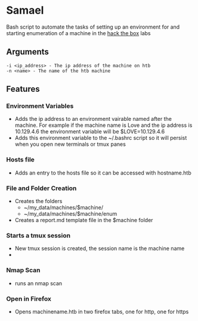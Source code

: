 # Samael

Bash script to automate the tasks of setting up an environment for and starting enumeration of a machine in the [hack the box](https://hackthebox.eu) labs

## Arguments

```
-i <ip_address> - The ip address of the machine on htb
-n <name> - The name of the htb machine
```

## Features

### Environment Variables
* Adds the ip address to an environment vairable named after the machine. For example if the machine name is Love and the ip address is 10.129.4.6 the environment variable will be $LOVE=10.129.4.6
* Adds this environment variable to the ~/.bashrc script so it will persist when you open new terminals or tmux panes

### Hosts file
* Adds an entry to the hosts file so it can be accessed with hostname.htb

### File and Folder Creation
* Creates the folders
  * ~/my_data/machines/$machine/ 
  * ~/my_data/machines/$machine/enum
* Creates a report.md template file in the $machine folder

### Starts a tmux session
* New tmux session is created, the session name is the machine name
* 

### Nmap Scan
* runs an nmap scan


### Open in Firefox
* Opens machinename.htb in two firefox tabs, one for http, one for https

